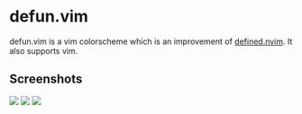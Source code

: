 # defun.vim
defun.vim is a vim colorscheme which  is an improvement of [defined.nvim](https://github.com/PyGamer0/defined.nvim).
It also supports vim.

## Screenshots
![](./res/img1.png)
![](./res/img2.png)
![](./res/img3.png)
